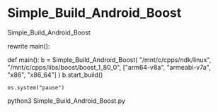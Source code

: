 # Simple_Build_Android_Boost
Simple_Build_Android_Boost


rewrite main():

def main():
    b = Simple_Build_Android_Boost(
        "/mnt/c/cpps/ndk/linux",
        "/mnt/c/cpps/libs/boost/boost_1_80_0",
        ["arm64-v8a", "armeabi-v7a", "x86", "x86_64"]
    )
    b.start_build()

    os.system("pause")
    

python3 Simple_Build_Android_Boost.py
